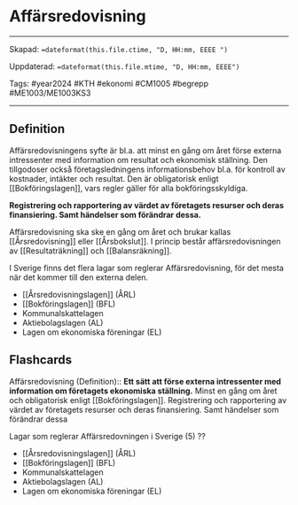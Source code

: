 # Affärsredovisning

---
Skapad: `=dateformat(this.file.ctime, "D, HH:mm, EEEE ")`

Uppdaterad: `=dateformat(this.file.mtime, "D, HH:mm, EEEE")`

Tags: #year2024 #KTH #ekonomi #CM1005 #begrepp #ME1003/ME1003KS3

---

## Definition

Affärsredovisningens syfte är bl.a. att minst en gång om året förse externa intressenter med information om resultat och ekonomisk ställning. Den tillgodoser också företagsledningens informationsbehov bl.a. för kontroll av kostnader, intäkter och resultat. Den är obligatorisk enligt [[Bokföringslagen]], vars regler gäller för alla bokföringsskyldiga.

**Registrering och rapportering av värdet av företagets resurser och deras finansiering. Samt händelser som förändrar dessa.**

Affärsredovisning ska ske en gång om året och brukar kallas [[Årsredovisning]] eller [[Årsbokslut]]. I princip består affärsredovisningen av [[Resultaträkning]] och [[Balansräkning]].

I Sverige finns det flera lagar som reglerar Affärsredovisning, för det mesta när det kommer till den externa delen.

- [[Årsredovisningslagen]] (ÅRL)
- [[Bokföringslagen]] (BFL)
- Kommunalskattelagen
- Aktiebolagslagen (AL)
- Lagen om ekonomiska föreningar (EL)

## Flashcards

Affärsredovisning (Definition):: **Ett sätt att förse externa intressenter med information om företagets ekonomiska ställning.** Minst en gång om året och obligatorisk enligt [[Bokföringslagen]]. Registrering och rapportering av värdet av företagets resurser och deras finansiering. Samt händelser som förändrar dessa
<!--SR:!2024-03-19,14,190!2024-03-15,10,284-->

Lagar som reglerar Affärsredovningen i Sverige (5)
??
- [[Årsredovisningslagen]] (ÅRL)
- [[Bokföringslagen]] (BFL)
- Kommunalskattelagen
- Aktiebolagslagen (AL)
- Lagen om ekonomiska föreningar (EL)
<!--SR:!2024-03-11,6,265!2024-03-15,9,265-->